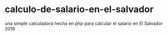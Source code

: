 # calculo-de-salario-en-el-salvador
una simple calculadora hecha en php para calcular el salario en El Salvador 2019
